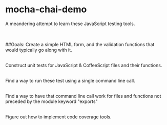 # mocha-chai-demo
A meandering attempt to learn these JavaScript testing tools.<br/><br/><br/>

##Goals:
Create a simple HTML form, and the validation functions that would typically go along with it.<br/><br/>


Construct unit tests for JavaScript & CoffeeScript files and their functions.<br/><br/>


Find a way to run these test using a single command line call.<br/><br/>


Find a way to have that command line call work for files and functions not preceded by the module keyword "exports"<br/><br/>

Figure out how to implement code coverage tools.<br/><br/>